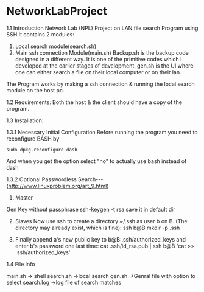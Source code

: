 # NetworkLabProject
1.1 Introduction
Network Lab (NPL) Project on LAN file search Program using SSH 
It contains 2 modules:
1. Local search module(search.sh)
2. Main ssh connection Module(main.sh)
Backup.sh is the backup code designed in a different way. It is one of the primitive codes which I developed at the earlier stages of development.
gen.sh is the UI where one can either search a file on their local computer or on their lan.

The Program works by making a ssh connection & running the local search module on the host pc.

1.2 Requirements:
Both the host & the client should have a copy of the program.

1.3 Installation:

1.3.1 Necessary Initial Configuration
Before running the program you need to reconfigure BASH by

    sudo dpkg-reconfigure dash

And when you get the option select "no" to actually use bash instead of dash 

1.3.2 Optional Passwordless Search---(http://www.linuxproblem.org/art_9.html)

1. Master

Gen Key without passphrase
    ssh-keygen -t rsa
save it in default dir

2. Slaves
Now use ssh to create a directory ~/.ssh as user b on B. (The directory may already exist, which is fine):
    ssh b@B mkdir -p .ssh

3. Finally append a's new public key to b@B:.ssh/authorized_keys and enter b's password one last time:
    cat .ssh/id_rsa.pub | ssh b@B 'cat >> .ssh/authorized_keys'

1.4 File Info

main.sh		-> shell
search.sh	->local search
gen.sh		->Genral file with option to select
search.log	->log file of search matches
